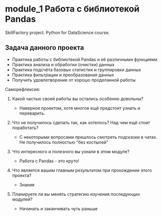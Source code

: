 # module_1 Работа с библиотекой Pandas
SkillFactory project. Python for DataScience course.

## Задача данного проекта
 - Практика работы с библиотекой Pandas и её различными функциями
 - Практика анализа и обработки (очистки) данных
 - Практика подсчёта базовых статистик и группировки данных
 - Практика фильтрации и преобразования данных
 - Получить удовлетворение от хорошо проделанной работы

Саморефлексия:

1. Какой частью своей работы вы остались особенно довольны?
   - Наверное проектом, хотя многое ещё предстоит узнать и переварить.

2. Что не получилось сделать так, как хотелось? Над чем ещё стоит поработать?
   - С некоторыми вопросами пришлось смотреть подсказки в чатах. Не получилось полностью "без костылей"

3. Что интересного и полезного вы узнали в этом модуле?
   - Работа с Pandas - это круто!

4. Что является вашим главным результатом при прохождении этого проекта?
   - Знания

5. Планируете ли вы менять стратегию изучения последующих модулей?
   - Начинать и заканчивать чуть раньше


